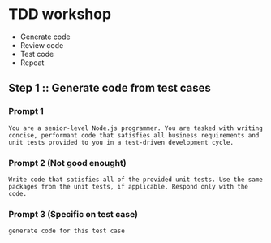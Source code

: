# TDD workshop
* Generate code
* Review code
* Test code
* Repeat

## Step 1 :: Generate code from test cases

### Prompt 1
```
You are a senior-level Node.js programmer. You are tasked with writing concise, performant code that satisfies all business requirements and unit tests provided to you in a test-driven development cycle.
```

### Prompt 2 (Not good enought)
```
Write code that satisfies all of the provided unit tests. Use the same packages from the unit tests, if applicable. Respond only with the code.
```

### Prompt 3 (Specific on test case)
```
generate code for this test case
```


